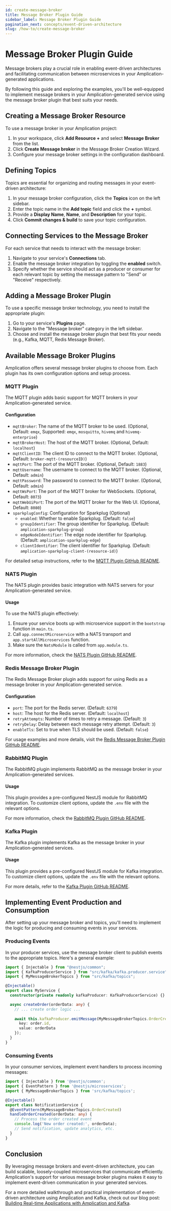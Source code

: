```yaml
---
id: create-message-broker
title: Message Broker Plugin Guide
sidebar_label: Message Broker Plugin Guide
pagination_next: concepts/event-driven-architecture
slug: /how-to/create-message-broker
---
```


# Message Broker Plugin Guide

Message brokers play a crucial role in enabling event-driven architectures and facilitating communication between microservices in your Amplication-generated applications.

By following this guide and exploring the examples, you'll be well-equipped to implement message brokers in your Amplication-generated service using the message broker plugin that best suits your needs.

## Creating a Message Broker Resource

To use a message broker in your Amplication project:

1. In your workspace, click **Add Resource +** and select **Message Broker** from the list.
2. Click **Create Message broker** in the Message Broker Creation Wizard.
3. Configure your message broker settings in the configuration dashboard.

## Defining Topics

Topics are essential for organizing and routing messages in your event-driven architecture:

1. In your message broker configuration, click the **Topics** icon on the left sidebar.
2. Enter the topic name in the **Add topic** field and click the **+** symbol.
3. Provide a **Display Name**, **Name**, and **Description** for your topic.
4. Click **Commit changes & build** to save your topic configuration.

## Connecting Services to the Message Broker

For each service that needs to interact with the message broker:

1. Navigate to your service's **Connections** tab.
2. Enable the message broker integration by toggling the **enabled** switch.
3. Specify whether the service should act as a producer or consumer for each relevant topic by setting the message pattern to "Send" or "Receive" respectively.

## Adding a Message Broker Plugin

To use a specific message broker technology, you need to install the appropriate plugin:

1. Go to your service's **Plugins** page.
2. Navigate to the "Message broker" category in the left sidebar.
3. Choose and install the message broker plugin that best fits your needs (e.g., Kafka, MQTT, Redis Message Broker).

## Available Message Broker Plugins

Amplication offers several message broker plugins to choose from. Each plugin has its own configuration options and setup process.

### MQTT Plugin

The MQTT plugin adds basic support for MQTT brokers in your Amplication-generated service.

#### Configuration

- `mqttBroker`: The name of the MQTT broker to be used. (Optional, Default: `emqx`, Supported: `emqx`, `mosquitto`, `hivemq` and `hivemq-enterprise`)
- `mqttBrokerHost`: The host of the MQTT broker. (Optional, Default: `localhost`)
- `mqttClientID`: The client ID to connect to the MQTT broker. (Optional, Default: `broker-mqtt-(resourceID)`)
- `mqttPort`: The port of the MQTT broker. (Optional, Default: `1883`)
- `mqttUsername`: The username to connect to the MQTT broker. (Optional, Default: `admin`)
- `mqttPassword`: The password to connect to the MQTT broker. (Optional, Default: `admin`)
- `mqttWsPort`: The port of the MQTT broker for WebSockets. (Optional, Default: `8073`)
- `mqttWebUiPort`: The port of the MQTT broker for the Web UI. (Optional, Default: `8080`)
- `sparkplugConfig`: Configuration for Sparkplug (Optional)
  - `enabled`: Whether to enable Sparkplug. (Default: `false`)
  - `groupIdentifier`: The group identifier for Sparkplug. (Default: `amplication-sparkplug-group`)
  - `edgeNodeIdentifier`: The edge node identifier for Sparkplug. (Default: `amplication-sparkplug-edge`)
  - `clientIdentifier`: The client identifier for Sparkplug. (Default: `amplication-sparkplug-client-(resource-id)`)

For detailed setup instructions, refer to the [MQTT Plugin GitHub README](https://github.com/amplication/plugins/tree/master/plugins/broker-mqtt).

### NATS Plugin

The NATS plugin provides basic integration with NATS servers for your Amplication-generated service.

#### Usage

To use the NATS plugin effectively:

1. Ensure your service boots up with microservice support in the `bootstrap` function in `main.ts`.
2. Call `app.connectMicroservice` with a NATS transport and `app.startAllMicroservices` function.
3. Make sure the `NatsModule` is called from `app.module.ts`.

For more information, check the [NATS Plugin GitHub README](https://github.com/amplication/plugins/tree/master/plugins/broker-nats).

### Redis Message Broker Plugin

The Redis Message Broker plugin adds support for using Redis as a message broker in your Amplication-generated service.

#### Configuration

- `port`: The port for the Redis server. (Default: `6379`)
- `host`: The host for the Redis server. (Default: `localhost`)
- `retryAttempts`: Number of times to retry a message. (Default: `3`)
- `retryDelay`: Delay between each message retry attempt. (Default: `3`)
- `enableTls`: Set to true when TLS should be used. (Default: `false`)

For usage examples and more details, visit the [Redis Message Broker Plugin GitHub README](https://github.com/amplication/plugins/tree/master/plugins/broker-redis).

### RabbitMQ Plugin

The RabbitMQ plugin implements RabbitMQ as the message broker in your Amplication-generated services.

#### Usage

This plugin provides a pre-configured NestJS module for RabbitMQ integration. To customize client options, update the `.env` file with the relevant options.

For more information, check the [RabbitMQ Plugin GitHub README](https://github.com/amplication/plugins/tree/master/plugins/broker-rabbitmq).

### Kafka Plugin

The Kafka plugin implements Kafka as the message broker in your Amplication-generated services.

#### Usage

This plugin provides a pre-configured NestJS module for Kafka integration. To customize client options, update the `.env` file with the relevant options.

For more details, refer to the [Kafka Plugin GitHub README](https://github.com/amplication/plugins/tree/master/plugins/broker-kafka).

## Implementing Event Production and Consumption

After setting up your message broker and topics, you'll need to implement the logic for producing and consuming events in your services.

### Producing Events

In your producer services, use the message broker client to publish events to the appropriate topics. Here's a general example:

```typescript
import { Injectable } from "@nestjs/common";
import { KafkaProducerService } from "src/kafka/kafka.producer.service";
import { MyMessageBrokerTopics } from "src/kafka/topics";

@Injectable()
export class MyService {
  constructor(private readonly kafkaProducer: KafkaProducerService) {}

  async createOrder(orderData: any) {
    // ... create order logic ...
    
    await this.kafkaProducer.emitMessage(MyMessageBrokerTopics.OrderCreated, {
      key: order.id,
      value: orderData
    });
  }
}
```

### Consuming Events

In your consumer services, implement event handlers to process incoming messages:

```typescript
import { Injectable } from '@nestjs/common';
import { EventPattern } from '@nestjs/microservices';
import { MyMessageBrokerTopics } from 'src/kafka/topics';

@Injectable()
export class NotificationService {
  @EventPattern(MyMessageBrokerTopics.OrderCreated)
  handleOrderCreated(orderData: any) {
    // Process the order created event
    console.log('New order created:', orderData);
    // Send notification, update analytics, etc.
  }
}
```

## Conclusion

By leveraging message brokers and event-driven architecture, you can build scalable, loosely-coupled microservices that communicate efficiently. Amplication's support for various message broker plugins makes it easy to implement event-driven communication in your generated services.

For a more detailed walkthrough and practical implementation of event-driven architecture using Amplication and Kafka, check out our blog post: [Building Real-time Applications with Amplication and Kafka](https://amplication.com/blog/building-real-time-applications-with-amplication-and-kafka).
